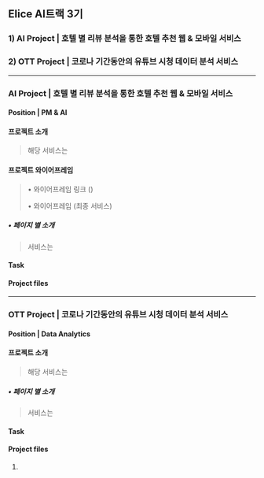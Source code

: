 ## Elice AI트랙 3기
### 1) AI Project | 호텔 별 리뷰 분석을 통한 호텔 추천 웹 & 모바일 서비스
### 2) OTT Project | 코로나 기간동안의 유튜브 시청 데이터 분석 서비스

---------------------

### AI Project | 호텔 별 리뷰 분석을 통한 호텔 추천 웹 & 모바일 서비스

#### Position | PM & AI

#### 프로젝트 소개
> 해당 서비스는 

#### 프로젝트 와이어프레임
> • 와이어프레임 링크 ()
> 
> • 와이어프레임 (최종 서비스)
> 

##### • 페이지 별 소개
> 서비스는

#### Task
> 

#### Project files



---------------------

### OTT Project | 코로나 기간동안의 유튜브 시청 데이터 분석 서비스

#### Position | Data Analytics

#### 프로젝트 소개
> 해당 서비스는 


##### • 페이지 별 소개
> 서비스는

#### Task
> 

#### Project files
1. 
 
